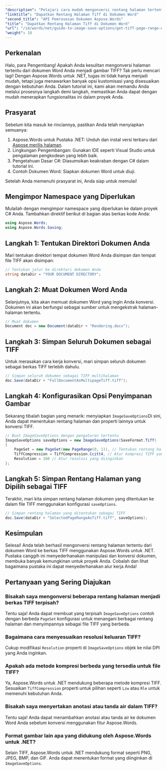 ```yaml
---
"description": "Pelajari cara mudah mengonversi rentang halaman tertentu menjadi gambar TIFF dengan Aspose.Words untuk .NET. Panduan langkah demi langkah ini akan memandu Anda melalui seluruh prosesnya."
"linktitle": "Dapatkan Rentang Halaman Tiff di Dokumen Word"
"second_title": "API Pemrosesan Dokumen Aspose.Words"
"title": "Dapatkan Rentang Halaman Tiff di Dokumen Word"
"url": "/id/words/net/guide-to-image-save-options/get-tiff-page-range-word-document/"
"weight": 10
---
```


## Perkenalan

Halo, para Pengembang! Apakah Anda kesulitan mengonversi halaman tertentu dari dokumen Word Anda menjadi gambar TIFF? Tak perlu mencari lagi! Dengan Aspose.Words untuk .NET, tugas ini tidak hanya menjadi mudah, tetapi juga menawarkan banyak opsi kustomisasi yang disesuaikan dengan kebutuhan Anda. Dalam tutorial ini, kami akan memandu Anda melalui prosesnya langkah demi langkah, memastikan Anda dapat dengan mudah menerapkan fungsionalitas ini dalam proyek Anda.

## Prasyarat

Sebelum kita masuk ke rinciannya, pastikan Anda telah menyiapkan semuanya:

1. Aspose.Words untuk Pustaka .NET: Unduh dan instal versi terbaru dari [Aspose merilis halaman](https://releases.aspose.com/words/net/).
2. Lingkungan Pengembangan: Gunakan IDE seperti Visual Studio untuk pengalaman pengkodean yang lebih baik.
3. Pengetahuan Dasar C#: Diasumsikan keakraban dengan C# dalam tutorial ini.
4. Contoh Dokumen Word: Siapkan dokumen Word untuk diuji.

Setelah Anda memenuhi prasyarat ini, Anda siap untuk memulai!

## Mengimpor Namespace yang Diperlukan

Mulailah dengan mengimpor namespace yang diperlukan ke dalam proyek C# Anda. Tambahkan direktif berikut di bagian atas berkas kode Anda:

```csharp
using Aspose.Words;
using Aspose.Words.Saving;
```

## Langkah 1: Tentukan Direktori Dokumen Anda

Mari tentukan direktori tempat dokumen Word Anda disimpan dan tempat file TIFF akan disimpan:

```csharp
// Tentukan jalur ke direktori dokumen Anda
string dataDir = "YOUR DOCUMENT DIRECTORY";
```

## Langkah 2: Muat Dokumen Word Anda

Selanjutnya, kita akan memuat dokumen Word yang ingin Anda konversi. Dokumen ini akan berfungsi sebagai sumber untuk mengekstrak halaman-halaman tertentu.

```csharp
// Muat dokumen
Document doc = new Document(dataDir + "Rendering.docx");
```

## Langkah 3: Simpan Seluruh Dokumen sebagai TIFF

Untuk merasakan cara kerja konversi, mari simpan seluruh dokumen sebagai berkas TIFF terlebih dahulu.

```csharp
// Simpan seluruh dokumen sebagai TIFF multihalaman
doc.Save(dataDir + "FullDocumentAsMultipageTiff.tiff");
```

## Langkah 4: Konfigurasikan Opsi Penyimpanan Gambar

Sekarang tibalah bagian yang menarik: menyiapkan `ImageSaveOptions`Di sini, Anda dapat menentukan rentang halaman dan properti lainnya untuk konversi TIFF.

```csharp
// Buat ImageSaveOptions dengan pengaturan tertentu
ImageSaveOptions saveOptions = new ImageSaveOptions(SaveFormat.Tiff)
{
    PageSet = new PageSet(new PageRange(0, 1)), // Tentukan rentang halaman (berbasis nol)
    TiffCompression = TiffCompression.Ccitt4, // Atur kompresi TIFF yang diinginkan
    Resolution = 160 // Atur resolusi yang diinginkan
};
```

## Langkah 5: Simpan Rentang Halaman yang Dipilih sebagai TIFF

Terakhir, mari kita simpan rentang halaman dokumen yang ditentukan ke dalam file TIFF menggunakan konfigurasi `saveOptions`.

```csharp
// Simpan rentang halaman yang ditentukan sebagai TIFF
doc.Save(dataDir + "SelectedPageRangeAsTiff.tiff", saveOptions);
```

## Kesimpulan

Selesai! Anda telah berhasil mengonversi rentang halaman tertentu dari dokumen Word ke berkas TIFF menggunakan Aspose.Words untuk .NET. Pustaka canggih ini menyederhanakan manipulasi dan konversi dokumen, membuka banyak kemungkinan untuk proyek Anda. Cobalah dan lihat bagaimana pustaka ini dapat menyederhanakan alur kerja Anda!

## Pertanyaan yang Sering Diajukan

### Bisakah saya mengonversi beberapa rentang halaman menjadi berkas TIFF terpisah?

Tentu saja! Anda dapat membuat yang terpisah `ImageSaveOptions` contoh dengan berbeda `PageSet` konfigurasi untuk menangani berbagai rentang halaman dan menyimpannya sebagai file TIFF yang berbeda.

### Bagaimana cara menyesuaikan resolusi keluaran TIFF?

Cukup modifikasi `Resolution` properti di `ImageSaveOptions` objek ke nilai DPI yang Anda inginkan.

### Apakah ada metode kompresi berbeda yang tersedia untuk file TIFF?

Ya, Aspose.Words untuk .NET mendukung beberapa metode kompresi TIFF. Sesuaikan `TiffCompression` properti untuk pilihan seperti `Lzw` atau `Rle` untuk memenuhi kebutuhan Anda.

### Bisakah saya menyertakan anotasi atau tanda air dalam TIFF?

Tentu saja! Anda dapat menambahkan anotasi atau tanda air ke dokumen Word Anda sebelum konversi menggunakan fitur Aspose.Words.

### Format gambar lain apa yang didukung oleh Aspose.Words untuk .NET?

Selain TIFF, Aspose.Words untuk .NET mendukung format seperti PNG, JPEG, BMP, dan GIF. Anda dapat menentukan format yang diinginkan di `ImageSaveOptions`.